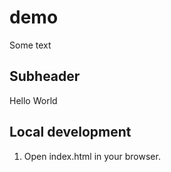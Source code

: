 # demo

Some text

## Subheader

Hello World

## Local development

1. Open index.html in your browser.
